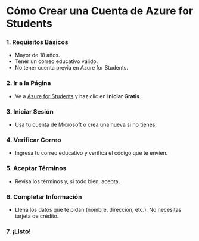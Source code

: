 # Cómo Crear una Cuenta de Azure for Students

### 1. Requisitos Básicos
- Mayor de 18 años.
- Tener un correo educativo válido.
- No tener cuenta previa en Azure for Students.

### 2. Ir a la Página
- Ve a [Azure for Students](https://azure.microsoft.com/es-es/free/students/) y haz clic en **Iniciar Gratis**.

### 3. Iniciar Sesión
- Usa tu cuenta de Microsoft o crea una nueva si no tienes.

### 4. Verificar Correo
- Ingresa tu correo educativo y verifica el código que te envíen.

### 5. Aceptar Términos
- Revisa los términos y, si todo bien, acepta.

### 6. Completar Información
- Llena los datos que te pidan (nombre, dirección, etc.). No necesitas tarjeta de crédito.

### 7. ¡Listo!

